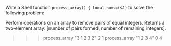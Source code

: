 Write a Shell function `process_array() {
local nums=($1)` to solve the following problem:

Perform operations on an array to remove pairs of equal integers.
Returns a two-element array: [number of pairs formed, number of remaining integers].
>>> process_array "3 1 2 3 2"
2 1
>>> process_array "1 2 3 4"
0 4
